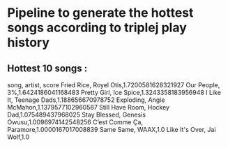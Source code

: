 # Pipeline to generate the hottest songs according to triplej play history

## Hottest 10 songs :
song, artist, score 
Fried Rice, Royel Otis,1.7200581628321927 
Our People, 3%,1.6424186041168483 
Pretty Girl, Ice Spice,1.3243358183956948 
I Like It, Teenage Dads,1.188656670978752 
Exploding, Angie McMahon,1.1379577102960587 
Still Have Room, Hockey Dad,1.075489437968025 
Stay Blessed, Genesis Owusu,1.0096974142548256 
C’est Comme Ça, Paramore,1.0000167017008839 
Same Same, WAAX,1.0 
Like It's Over, Jai Wolf,1.0 
